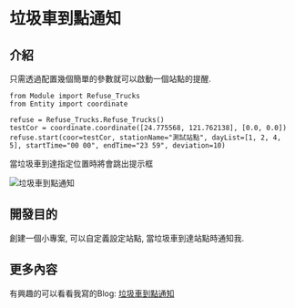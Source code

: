 # 垃圾車到點通知

## 介紹
只需透過配置幾個簡單的參數就可以啟動一個站點的提醒.
```
from Module import Refuse_Trucks
from Entity import coordinate

refuse = Refuse_Trucks.Refuse_Trucks()
testCor = coordinate.coordinate([24.775568, 121.762138], [0.0, 0.0])
refuse.start(coor=testCor, stationName="測試站點", dayList=[1, 2, 4, 5], startTime="00 00", endTime="23 59", deviation=10)
```

當垃圾車到達指定位置時將會跳出提示框

![垃圾車到點通知](https://i.imgur.com/1FZVfAn.png)

## 開發目的
創建一個小專案, 可以自定義設定站點, 當垃圾車到達站點時通知我.

## 更多內容
有興趣的可以看看我寫的Blog:
[垃圾車到點通知](https://liwayne.blogspot.com/2020/11/python.html)